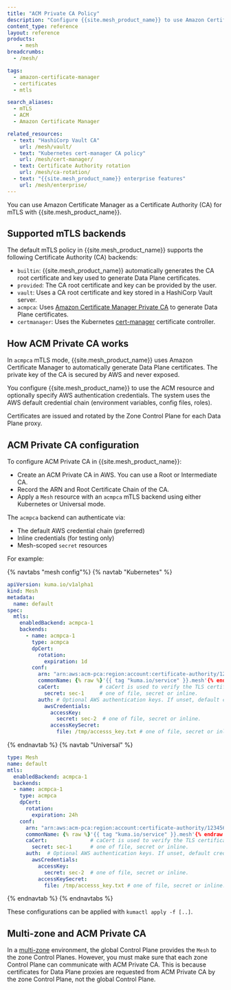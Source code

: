 ```yaml
---
title: "ACM Private CA Policy"
description: "Configure {{site.mesh_product_name}} to use Amazon Certificate Manager as a Certificate Authority for mTLS, including setup steps and authentication options."
content_type: reference
layout: reference
products:
    - mesh
breadcrumbs:
  - /mesh/

tags:
  - amazon-certificate-manager
  - certificates
  - mtls

search_aliases:
  - mTLS
  - ACM
  - Amazon Certificate Manager

related_resources:
  - text: "HashiCorp Vault CA"
    url: /mesh/vault/
  - text: "Kubernetes cert-manager CA policy"
    url: /mesh/cert-manager/
  - text: Certificate Authority rotation
    url: /mesh/ca-rotation/
  - text: "{{site.mesh_product_name}} enterprise features"
    url: /mesh/enterprise/
---
```


You can use Amazon Certificate Manager as a Certificate Authority (CA) for mTLS with {{site.mesh_product_name}}.

## Supported mTLS backends

The default mTLS policy in {{site.mesh_product_name}} supports the following Certificate Authority (CA) backends:

* `builtin`: {{site.mesh_product_name}} automatically generates the CA root certificate and key used to generate Data Plane certificates.
* `provided`: The CA root certificate and key can be provided by the user.
* `vault`: Uses a CA root certificate and key stored in a HashiCorp Vault server.
* `acmpca`: Uses [Amazon Certificate Manager Private CA](https://docs.aws.amazon.com/privateca/latest/userguide/PcaWelcome.html) to generate Data Plane certificates.
* `certmanager`: Uses the Kubernetes [cert-manager](https://cert-manager.io) certificate controller.

## How ACM Private CA works

In `acmpca` mTLS mode, {{site.mesh_product_name}} uses Amazon Certificate Manager to automatically generate Data Plane certificates. The private key of the CA is secured by AWS and never exposed.

You configure {{site.mesh_product_name}} to use the ACM resource and optionally specify AWS authentication credentials. 
The system uses the AWS default credential chain (environment variables, config files, roles).

Certificates are issued and rotated by the Zone Control Plane for each Data Plane proxy.

## ACM Private CA configuration

To configure ACM Private CA in {{site.mesh_product_name}}:

* Create an ACM Private CA in AWS. You can use a Root or Intermediate CA.
* Record the ARN and Root Certificate Chain of the CA.
* Apply a `Mesh` resource with an `acmpca` mTLS backend using either Kubernetes or Universal mode.

The `acmpca` backend can authenticate via:

* The default AWS credential chain (preferred)
* Inline credentials (for testing only)
* Mesh-scoped `secret` resources

For example:

{% navtabs "mesh config"%}
{% navtab "Kubernetes" %}

```yaml
apiVersion: kuma.io/v1alpha1
kind: Mesh
metadata:
  name: default
spec:
  mtls:
    enabledBackend: acmpca-1
    backends:
      - name: acmpca-1
        type: acmpca
        dpCert:
          rotation:
            expiration: 1d
        conf:
          arn: "arn:aws:acm-pca:region:account:certificate-authority/12345678-1234-1234-1234-123456789012" # AWS ARN of the Private CA
          commonName: {% raw %}'{{ tag "kuma.io/service" }}.mesh'{% endraw %} # optional. If set, then commonName is added to the certificate. You can use "tag" directive to pick a tag which will be base for commonName. If unset, a Subject Alternative Name may be duplicated as Common Name.
          caCert:             # caCert is used to verify the TLS certificate presented by ACM.
            secret: sec-1     # one of file, secret or inline.
          auth: # Optional AWS authentication keys. If unset, default credential chain locations are searched.
            awsCredentials:
              accessKey:
                secret: sec-2  # one of file, secret or inline.
              accessKeySecret:
                file: /tmp/accesss_key.txt # one of file, secret or inline.
```
{% endnavtab %}
{% navtab "Universal" %}
```yaml
type: Mesh
name: default
mtls:
  enabledBackend: acmpca-1
  backends:
  - name: acmpca-1
    type: acmpca
    dpCert:
      rotation:
        expiration: 24h
    conf:
      arn: "arn:aws:acm-pca:region:account:certificate-authority/12345678-1234-1234-1234-123456789012" # AWS ARN of the Private CA
      commonName: {% raw %}'{{ tag "kuma.io/service" }}.mesh'{% endraw %} # optional. If set, then commonName is added to the certificate. You can use "tag" directive to pick a tag which will be base for commonName. If unset, a Subject Alternative Name may be duplicated as Common Name.
      caCert:              # caCert is used to verify the TLS certificate presented by ACM.
        secret: sec-1      # one of file, secret or inline.
      auth:  # Optional AWS authentication keys. If unset, default credential chain locations are searched.
        awsCredentials:
          accessKey:
            secret: sec-2  # one of file, secret or inline.
          accessKeySecret:
            file: /tmp/accesss_key.txt # one of file, secret or inline.
```

{% endnavtab %}
{% endnavtabs %}

These configurations can be applied with `kumactl apply -f [..]`.

## Multi-zone and ACM Private CA

In a [multi-zone](/mesh/mesh-multizone-service-deployment/) environment, the global Control Plane provides the `Mesh` to the zone Control Planes. 
However, you must make sure that each zone Control Plane can communicate with ACM Private CA. 
This is because certificates for Data Plane proxies are requested from ACM Private CA by the zone Control Plane, not the global Control Plane.
